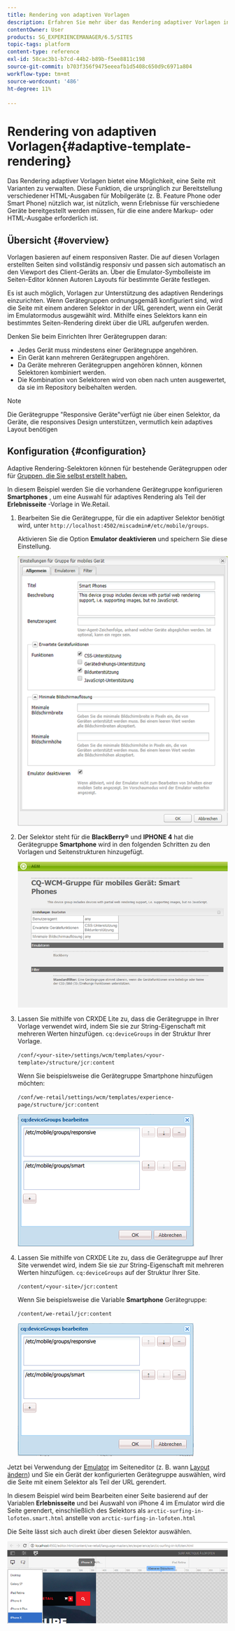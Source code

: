 ```yaml
---
title: Rendering von adaptiven Vorlagen
description: Erfahren Sie mehr über das Rendering adaptiver Vorlagen in Adobe Experience Manager.
contentOwner: User
products: SG_EXPERIENCEMANAGER/6.5/SITES
topic-tags: platform
content-type: reference
exl-id: 58cac3b1-b7cd-44b2-b89b-f5ee8811c198
source-git-commit: b703f356f9475eeeafb1d5408c650d9c6971a804
workflow-type: tm+mt
source-wordcount: '486'
ht-degree: 11%

---
```


# Rendering von adaptiven Vorlagen{#adaptive-template-rendering}

Das Rendering adaptiver Vorlagen bietet eine Möglichkeit, eine Seite mit Varianten zu verwalten. Diese Funktion, die ursprünglich zur Bereitstellung verschiedener HTML-Ausgaben für Mobilgeräte (z. B. Feature Phone oder Smart Phone) nützlich war, ist nützlich, wenn Erlebnisse für verschiedene Geräte bereitgestellt werden müssen, für die eine andere Markup- oder HTML-Ausgabe erforderlich ist.

## Übersicht {#overview}

Vorlagen basieren auf einem responsiven Raster. Die auf diesen Vorlagen erstellten Seiten sind vollständig responsiv und passen sich automatisch an den Viewport des Client-Geräts an. Über die Emulator-Symbolleiste im Seiten-Editor können Autoren Layouts für bestimmte Geräte festlegen.

Es ist auch möglich, Vorlagen zur Unterstützung des adaptiven Renderings einzurichten. Wenn Gerätegruppen ordnungsgemäß konfiguriert sind, wird die Seite mit einem anderen Selektor in der URL gerendert, wenn ein Gerät im Emulatormodus ausgewählt wird. Mithilfe eines Selektors kann ein bestimmtes Seiten-Rendering direkt über die URL aufgerufen werden.

Denken Sie beim Einrichten Ihrer Gerätegruppen daran:

* Jedes Gerät muss mindestens einer Gerätegruppe angehören.
* Ein Gerät kann mehreren Gerätegruppen angehören.
* Da Geräte mehreren Gerätegruppen angehören können, können Selektoren kombiniert werden.
* Die Kombination von Selektoren wird von oben nach unten ausgewertet, da sie im Repository beibehalten werden.

>[!NOTE]
>
>Die Gerätegruppe &quot;Responsive Geräte&quot;verfügt nie über einen Selektor, da Geräte, die responsives Design unterstützen, vermutlich kein adaptives Layout benötigen

## Konfiguration {#configuration}

Adaptive Rendering-Selektoren können für bestehende Gerätegruppen oder für [Gruppen, die Sie selbst erstellt haben.](/help/sites-developing/mobile.md#device-groups)

In diesem Beispiel werden Sie die vorhandene Gerätegruppe konfigurieren **Smartphones** , um eine Auswahl für adaptives Rendering als Teil der **Erlebnisseite** -Vorlage in We.Retail.

1. Bearbeiten Sie die Gerätegruppe, für die ein adaptiver Selektor benötigt wird, unter `http://localhost:4502/miscadmin#/etc/mobile/groups`.

   Aktivieren Sie die Option **Emulator deaktivieren** und speichern Sie diese Einstellung.

   ![chlimage_1-157](assets/chlimage_1-157.png)

1. Der Selektor steht für die **BlackBerry®** und **IPHONE 4** hat die Gerätegruppe **Smartphone** wird in den folgenden Schritten zu den Vorlagen und Seitenstrukturen hinzugefügt.

   ![chlimage_1-158](assets/chlimage_1-158.png)

1. Lassen Sie mithilfe von CRXDE Lite zu, dass die Gerätegruppe in Ihrer Vorlage verwendet wird, indem Sie sie zur String-Eigenschaft mit mehreren Werten hinzufügen. `cq:deviceGroups` in der Struktur Ihrer Vorlage.

   `/conf/<your-site>/settings/wcm/templates/<your-template>/structure/jcr:content`

   Wenn Sie beispielsweise die Gerätegruppe Smartphone hinzufügen möchten:

   `/conf/we-retail/settings/wcm/templates/experience-page/structure/jcr:content`

   ![chlimage_1-159](assets/chlimage_1-159.png)

1. Lassen Sie mithilfe von CRXDE Lite zu, dass die Gerätegruppe auf Ihrer Site verwendet wird, indem Sie sie zur String-Eigenschaft mit mehreren Werten hinzufügen. `cq:deviceGroups` auf der Struktur Ihrer Site.

   `/content/<your-site>/jcr:content`

   Wenn Sie beispielsweise die Variable **Smartphone** Gerätegruppe:

   `/content/we-retail/jcr:content`

   ![chlimage_1-160](assets/chlimage_1-160.png)

Jetzt bei Verwendung der [Emulator](/help/sites-authoring/responsive-layout.md#layout-definitions-device-emulation-and-breakpoints) im Seiteneditor (z. B. wann [Layout ändern](/help/sites-authoring/responsive-layout.md)) und Sie ein Gerät der konfigurierten Gerätegruppe auswählen, wird die Seite mit einem Selektor als Teil der URL gerendert.

In diesem Beispiel wird beim Bearbeiten einer Seite basierend auf der Variablen **Erlebnisseite** und bei Auswahl von iPhone 4 im Emulator wird die Seite gerendert, einschließlich des Selektors als `arctic-surfing-in-lofoten.smart.html` anstelle von `arctic-surfing-in-lofoten.html`

Die Seite lässt sich auch direkt über diesen Selektor auswählen.

![chlimage_1-161](assets/chlimage_1-161.png)
